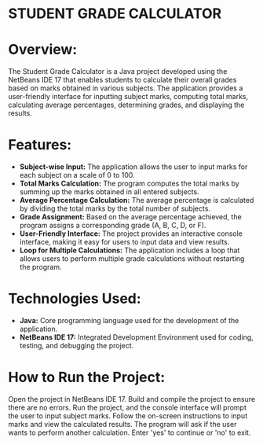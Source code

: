 # STUDENT GRADE CALCULATOR
# Overview:
The Student Grade Calculator is a Java project developed using the NetBeans IDE 17 that enables students to calculate their overall grades based on marks obtained in various subjects. The application provides a user-friendly interface for inputting subject marks, computing total marks, calculating average percentages, determining grades, and displaying the results.

# Features:

* **Subject-wise Input:** The application allows the user to input marks for each subject on a scale of 0 to 100.
* **Total Marks Calculation:** The program computes the total marks by summing up the marks obtained in all entered subjects.
* **Average Percentage Calculation:** The average percentage is calculated by dividing the total marks by the total number of subjects.
* **Grade Assignment:** Based on the average percentage achieved, the program assigns a corresponding grade (A, B, C, D, or F).
* **User-Friendly Interface:** The project provides an interactive console interface, making it easy for users to input data and view results.
* **Loop for Multiple Calculations:** The application includes a loop that allows users to perform multiple grade calculations without restarting the program.

# Technologies Used:
* **Java:** Core programming language used for the development of the application.
* **NetBeans IDE 17:** Integrated Development Environment used for coding, testing, and debugging the project.

# How to Run the Project:

Open the project in NetBeans IDE 17.
Build and compile the project to ensure there are no errors.
Run the project, and the console interface will prompt the user to input subject marks.
Follow the on-screen instructions to input marks and view the calculated results.
The program will ask if the user wants to perform another calculation. Enter 'yes' to continue or 'no' to exit.
